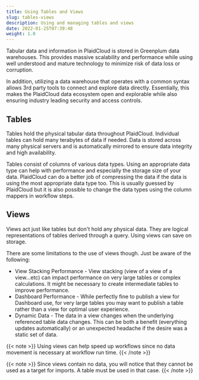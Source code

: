 ```yaml
---
title: Using Tables and Views
slug: tables-views
description: Using and managing tables and views
date: 2022-01-25T07:39:48
weight: 1.0
---
```



Tabular data and information in PlaidCloud is stored in Greenplum data warehouses.  This provides massive
scalability and performance while using well understood and mature technology to minimize risk of data loss 
or corruption.

In addition, utilizing a data warehouse that operates with a common syntax allows 3rd party tools to connect
and explore data directly.  Essentially, this makes the PlaidCloud data ecosystem open and explorable while 
also ensuring industry leading security and access controls.

## Tables

Tables hold the physical tabular data throughout PlaidCloud.  Individual tables can hold many terabytes of data if needed.  Data is stored across many
physical servers and is automatically mirrored to ensure data integrity and high availability.

Tables consist of columns of various data types.  Using an appropriate data type can help with performance and especially the storage size of your data.
PlaidCloud can do a better job of compressing the data if the data is using the most appropriate data type too.  This is usually guessed by PlaidCloud but
it is also possible to change the data types using the column mappers in workflow steps.

## Views

Views act just like tables but don't hold any physical data.  They are logical representations of tables derived through a query.  Using views can save on storage.

There are some limitations to the use of views though.  Just be aware of the following:

 * View Stacking Performance - View stacking (view of a view of a view...etc) can impact performance on very large tables or complex calculations.  It might be necessary to create intermediate tables to improve performance.
 * Dashboard Performance - While perfectly fine to publish a view for Dashboard use, for very large tables you may want to publish a table rather than a view for optimal user experience.
 * Dynamic Data - The data in a view changes when the underlying referenced table data changes.  This can be both a benefit (everything updates automatically) or an unexpected headache if the desire was a static set of data.

{{< note >}}
Using views can help speed up workflows since no data movement is necessary at workflow run time.
{{< /note >}}

{{< note >}}
Since views contain no data, you will notice that they cannot be used as a target for imports.  A table must be used in that case.
{{< /note >}}
